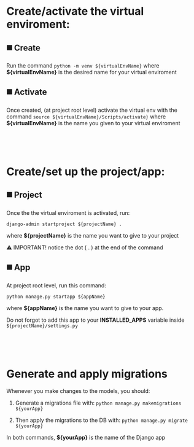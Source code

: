 # Create/activate the virtual enviroment:

## ◼️ Create
Run the command `python -m venv ${virtualEnvName}` where **${virtualEnvName}** is the desired name for your virtual enviroment

## ◼️ Activate
Once created, (at project root level) activate the virtual env with the command `source ${virtualEnvName}/Scripts/activate}` where **${virtualEnvName}** is the name you given to your virtual enviroment


<p>&nbsp;</p><p>&nbsp;</p>


# Create/set up the project/app:

## ◼️ Project

Once the the virtual enviroment is activated, run:
```
django-admin startproject ${projectName} .
```
where **${projectName}** is the name you want to give to your project 

⚠ IMPORTANT! notice the dot ( . ) at the end of the command


## ◼️ App
At project root level,  run this command:
```
python manage.py startapp ${appName}
```
where **${appName}** is the name you want to give to your app.

Do not forgot to add this app to your **INSTALLED_APPS** variable inside `${projectName}/settings.py`


<p>&nbsp;</p><p>&nbsp;</p>


# Generate and apply migrations

Whenever you make changes to the models, you should:

1) Generate a migrations file with: `python manage.py makemigrations ${yourApp}`

2) Then apply the migrations to the DB with: `python manage.py migrate ${yourApp}`

In both commands, **${yourApp}** is the name of the Django app